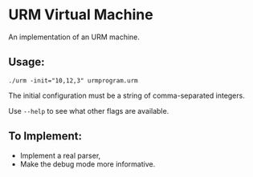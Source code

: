 # URM Virtual Machine
An implementation of an URM machine.

## Usage:
`./urm -init="10,12,3" urmprogram.urm`

The initial configuration must be a string of comma-separated integers.

Use `--help` to see what other flags are available.

## To Implement:
* Implement a real parser,
* Make the debug mode more informative.
